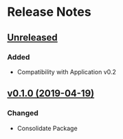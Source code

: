 # Release Notes

## [Unreleased](https://github.com/ixocreate/event-package/compare/0.1.0...develop)
### Added
- Compatibility with Application v0.2

## [v0.1.0 (2019-04-19)](https://github.com/ixocreate/event-package/compare/master...0.1.0)
### Changed
- Consolidate Package
